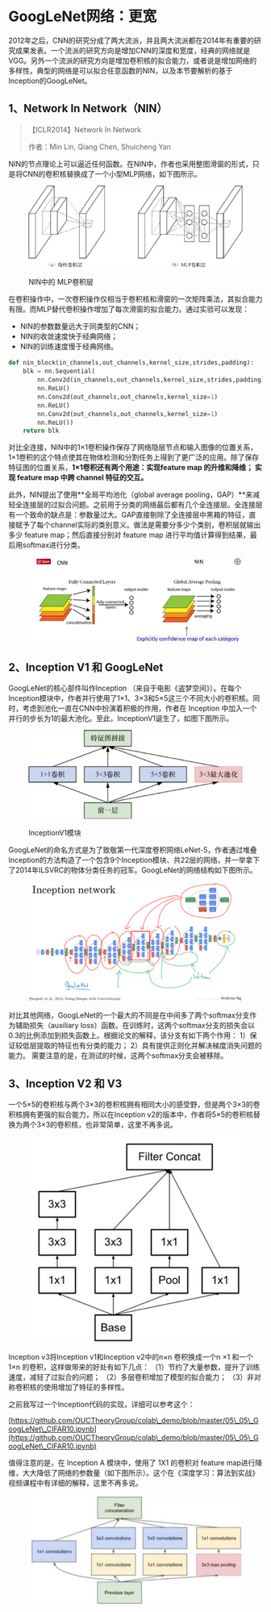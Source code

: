 # GoogLeNet网络：更宽

2012年之后，CNN的研究分成了两大流派，并且两大流派都在2014年有重要的研究成果发表。一个流派的研究方向是增加CNN的深度和宽度，经典的网络就是VGG。另外一个流派的研究方向是增加卷积核的拟合能力，或者说是增加网络的多样性，典型的网络是可以拟合任意函数的NIN，以及本节要解析的基于Inception的GoogLeNet。

## 1、Network In Network（NIN）

> 【ICLR2014】Network In Network
>
> 作者：Min Lin, Qiang Chen, Shuicheng Yan

NIN的节点理论上可以逼近任何函数。在NIN中，作者也采用整图滑窗的形式，只是将CNN的卷积核替换成了一个小型MLP网络，如下图所示。

<figure><img src="../.gitbook/assets/8b6f8118ca09451e49bd7f44f13e3f95.jpg" alt=""><figcaption><p>NIN中的 MLP卷积层</p></figcaption></figure>

在卷积操作中，一次卷积操作仅相当于卷积核和滑窗的一次矩阵乘法，其拟合能力有限。而MLP替代卷积操作增加了每次滑窗的拟合能力。通过实验可以发现：&#x20;

* NIN的参数数量远大于同类型的CNN；
* NIN的收敛速度快于经典网络；
* NIN的训练速度慢于经典网络。

```python
def nin_block(in_channels,out_channels,kernel_size,strides,padding):
    blk = nn.Sequential(
        nn.Conv2d(in_channels,out_channels,kernel_size,strides,padding)
        nn.ReLU()
        nn.Conv2d(out_channels,out_channels,kernel_size=1)
        nn.ReLU()
        nn.Conv2d(out_channels,out_channels,kernel_size=1)
        nn.ReLU())
    return blk    
```

对比全连接，NIN中的1×1卷积操作保存了网络隐层节点和输入图像的位置关系，1×1卷积的这个特点使其在物体检测和分割任务上得到了更广泛的应用。除了保存特征图的位置关系，**1×1卷积还有两个用途：实现feature map 的升维和降维； 实现 feature map 中跨 channel 特征的交互。**

此外，NIN提出了使用**全局平均池化（global average pooling，GAP）**来减轻全连接层的过拟合问题。之前用于分类的网络最后都有几个全连接层。全连接层有一个致命的缺点是：参数量过大。GAP直接剔除了全连接层中黑箱的特征，直接赋予了每个channel实际的类别意义。做法是需要分多少个类别，卷积层就输出多少 feature map；然后直接分别对 feature map 进行平均值计算得到结果，最后用softmax进行分类。

<figure><img src="../.gitbook/assets/20170827203406718.jpg" alt=""><figcaption></figcaption></figure>

## 2、Inception V1 和 GoogLeNet

GoogLeNet的核心部件叫作Inception （来自于电影《盗梦空间》）。在每个Inception模块中，作者并行使用了1×1、3×3和5×5这三个不同大小的卷积核。同时，考虑到池化一直在CNN中扮演着积极的作用，作者在 Inception 中加入一个并行的步长为1的最大池化。至此，InceptionV1诞生了，如图下图所示。

<figure><img src="../.gitbook/assets/5e7a34f167af40d43403f934ccea4e9f.jpg" alt=""><figcaption><p>InceptionV1模块</p></figcaption></figure>

GoogLeNet的命名方式是为了致敬第一代深度卷积网络LeNet-5，作者通过堆叠Inception的方法构造了一个包含9个Inception模块、共22层的网络，并一举拿下了2014年ILSVRC的物体分类任务的冠军。GoogLeNet的网络结构如下图所示。

<figure><img src="../.gitbook/assets/20200224215358624.png" alt=""><figcaption></figcaption></figure>

对比其他网络，GoogLeNet的一个最大的不同是在中间多了两个softmax分支作为辅助损失（auxiliary loss）函数。在训练时，这两个softmax分支的损失会以0.3的比例添加到损失函数上。根据论文的解释，该分支有如下两个作用： 1）保证较低层提取的特征也有分类的能力； 2）具有提供正则化并解决梯度消失问题的能力。 需要注意的是，在测试的时候，这两个softmax分支会被移除。&#x20;

## 3、Inception V2 和 V3

一个5×5的卷积核与两个3×3的卷积核拥有相同大小的感受野，但是两个3×3的卷积核拥有更强的拟合能力，所以在Inception v2的版本中，作者将5×5的卷积核替换为两个3×3的卷积核，也非常简单，这里不再多说。

<figure><img src="../.gitbook/assets/微信截图_20230123190550.jpg" alt=""><figcaption></figcaption></figure>

Inception v3将Inception v1和Inception v2中的n×n 卷积换成一个n ×1 和一个1×n 的卷积，这样做带来的好处有如下几点： （1）节约了大量参数，提升了训练速度，减轻了过拟合的问题； （2）多层卷积增加了模型的拟合能力； （3）非对称卷积核的使用增加了特征的多样性。

之前我写过一个Inception代码的实现，详细可以参考这个：

[https://github.com/OUCTheoryGroup/colab\_demo/blob/master/05\_05\_GoogLeNet\_CIFAR10.ipynb](https://github.com/OUCTheoryGroup/colab\_demo/blob/master/05\_05\_GoogLeNet\_CIFAR10.ipynb)

值得注意的是，在 Inception A 模块中，使用了 1X1 的卷积对 feature map进行降维，大大降低了网络的参数量（如下图所示）。这个在《深度学习：算法到实战》视频课程中有详细的解释，这里不再多说。

<figure><img src="../.gitbook/assets/微信截图_20230123191137.jpg" alt=""><figcaption></figcaption></figure>

